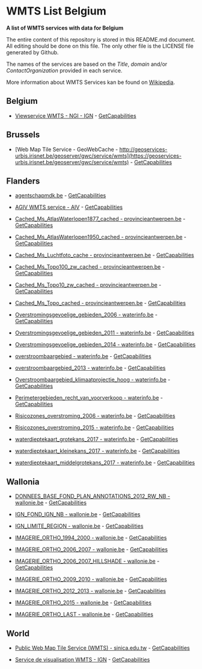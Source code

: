 # WMTS List Belgium
**A list of WMTS services with data for Belgium**

The entire content of this repository is stored in this README.md document. All editing should be done on this file. The only other file is the LICENSE file generated by Github.

The names of the services are based on the *Title*, *domain* and/or *ContactOrganization* provided in each service.

More information about WMTS Services kan be found on [Wikipedia](https://en.wikipedia.org/wiki/Web_Map_Tile_Service).



## Belgium

* [Viewservice WMTS - NGI - IGN](https://www.ngi.be/cartoweb/1.0.0/WMTSCapabilities.xml) - [GetCapabilities](https://www.ngi.be/cartoweb/1.0.0/WMTSCapabilities.xml?request=getcapabilities&service=wmts&version=1.0.0)



## Brussels

* [Web Map Tile Service - GeoWebCache - http://geoservices-urbis.irisnet.be/geoserver/gwc/service/wmts](https://geoservices-urbis.irisnet.be/geoserver/gwc/service/wmts) - [GetCapabilities](https://geoservices-urbis.irisnet.be/geoserver/gwc/service/wmts?request=getcapabilities&service=wmts&version=1.0.0)



## Flanders

* [agentschapmdk.be](http://bathy.agentschapmdk.be/spatialfusionserver/services/ows/wmts/WMTS_Triton) - [GetCapabilities](http://bathy.agentschapmdk.be/spatialfusionserver/services/ows/wmts/WMTS_Triton?request=getcapabilities&service=wmts&version=1.0.0)

* [AGIV WMTS service - AIV](https://tile.informatievlaanderen.be/ws/raadpleegdiensten/wmts) - [GetCapabilities](https://tile.informatievlaanderen.be/ws/raadpleegdiensten/wmts?request=getcapabilities&service=wmts&version=1.0.0)

* [Cached_Ms_AtlasWaterlopen1877_cached - provincieantwerpen.be](http://gis.provincieantwerpen.be/arcgis/rest/services/Cached/Ms_AtlasWaterlopen1877_cached/MapServer/WMTS/1.0.0/WMTSCapabilities.xml) - [GetCapabilities](http://gis.provincieantwerpen.be/arcgis/rest/services/Cached/Ms_AtlasWaterlopen1877_cached/MapServer/WMTS/1.0.0/WMTSCapabilities.xml?request=getcapabilities&service=wmts&version=1.0.0)

* [Cached_Ms_AtlasWaterlopen1950_cached - provincieantwerpen.be](http://gis.provincieantwerpen.be/arcgis/rest/services/Cached/Ms_AtlasWaterlopen1950_cached/MapServer/WMTS/1.0.0/WMTSCapabilities.xml) - [GetCapabilities](http://gis.provincieantwerpen.be/arcgis/rest/services/Cached/Ms_AtlasWaterlopen1950_cached/MapServer/WMTS/1.0.0/WMTSCapabilities.xml?request=getcapabilities&service=wmts&version=1.0.0)

* [Cached_Ms_Luchtfoto_cache - provincieantwerpen.be](http://gis.provincieantwerpen.be/arcgis/rest/services/Cached/Ms_Luchtfoto_cache/MapServer/WMTS/1.0.0/WMTSCapabilities.xml) - [GetCapabilities](http://gis.provincieantwerpen.be/arcgis/rest/services/Cached/Ms_Luchtfoto_cache/MapServer/WMTS/1.0.0/WMTSCapabilities.xml?request=getcapabilities&service=wmts&version=1.0.0)

* [Cached_Ms_Topo100_zw_cached - provincieantwerpen.be](http://gis.provincieantwerpen.be/arcgis/rest/services/Cached/Ms_Topo100_zw_cached/MapServer/WMTS/1.0.0/WMTSCapabilities.xml) - [GetCapabilities](http://gis.provincieantwerpen.be/arcgis/rest/services/Cached/Ms_Topo100_zw_cached/MapServer/WMTS/1.0.0/WMTSCapabilities.xml?request=getcapabilities&service=wmts&version=1.0.0)

* [Cached_Ms_Topo10_zw_cached - provincieantwerpen.be](http://gis.provincieantwerpen.be/arcgis/rest/services/Cached/Ms_Topo10_zw_cached/MapServer/WMTS/1.0.0/WMTSCapabilities.xml) - [GetCapabilities](http://gis.provincieantwerpen.be/arcgis/rest/services/Cached/Ms_Topo10_zw_cached/MapServer/WMTS/1.0.0/WMTSCapabilities.xml?request=getcapabilities&service=wmts&version=1.0.0)

* [Cached_Ms_Topo_cached - provincieantwerpen.be](http://gis.provincieantwerpen.be/arcgis/rest/services/Cached/Ms_Topo_cached/MapServer/WMTS/1.0.0/WMTSCapabilities.xml) - [GetCapabilities](http://gis.provincieantwerpen.be/arcgis/rest/services/Cached/Ms_Topo_cached/MapServer/WMTS/1.0.0/WMTSCapabilities.xml?request=getcapabilities&service=wmts&version=1.0.0)

* [Overstromingsgevoelige_gebieden_2006 - waterinfo.be](https://inspirepub.waterinfo.be/arcgis/rest/services/Overstromingsgevoelige_gebieden_2006/MapServer/WMTS/1.0.0/WMTSCapabilities.xml) - [GetCapabilities](https://inspirepub.waterinfo.be/arcgis/rest/services/Overstromingsgevoelige_gebieden_2006/MapServer/WMTS/1.0.0/WMTSCapabilities.xml?request=getcapabilities&service=wmts&version=1.0.0)

* [Overstromingsgevoelige_gebieden_2011 - waterinfo.be](https://inspirepub.waterinfo.be/arcgis/rest/services/Overstromingsgevoelige_gebieden_2011/MapServer/WMTS/1.0.0/WMTSCapabilities.xml) - [GetCapabilities](https://inspirepub.waterinfo.be/arcgis/rest/services/Overstromingsgevoelige_gebieden_2011/MapServer/WMTS/1.0.0/WMTSCapabilities.xml?request=getcapabilities&service=wmts&version=1.0.0)

* [Overstromingsgevoelige_gebieden_2014 - waterinfo.be](https://inspirepub.waterinfo.be/arcgis/rest/services/Overstromingsgevoelige_gebieden_2014/MapServer/WMTS/1.0.0/WMTSCapabilities.xml) - [GetCapabilities](https://inspirepub.waterinfo.be/arcgis/rest/services/Overstromingsgevoelige_gebieden_2014/MapServer/WMTS/1.0.0/WMTSCapabilities.xml?request=getcapabilities&service=wmts&version=1.0.0)

* [overstroombaargebied - waterinfo.be](https://inspirepub.waterinfo.be/arcgis/rest/services/overstroombaargebied/MapServer/WMTS/1.0.0/WMTSCapabilities.xml) - [GetCapabilities](https://inspirepub.waterinfo.be/arcgis/rest/services/overstroombaargebied/MapServer/WMTS/1.0.0/WMTSCapabilities.xml?request=getcapabilities&service=wmts&version=1.0.0)

* [overstroombaargebied_2013 - waterinfo.be](https://inspirepub.waterinfo.be/arcgis/rest/services/overstroombaargebied_2013/MapServer/WMTS/1.0.0/WMTSCapabilities.xml) - [GetCapabilities](https://inspirepub.waterinfo.be/arcgis/rest/services/overstroombaargebied_2013/MapServer/WMTS/1.0.0/WMTSCapabilities.xml?request=getcapabilities&service=wmts&version=1.0.0)

* [Overstroombaargebied_klimaatprojectie_hoog - waterinfo.be](https://inspirepub.waterinfo.be/arcgis/rest/services/Overstroombaargebied_klimaatprojectie_hoog/MapServer/WMTS/1.0.0/WMTSCapabilities.xml) - [GetCapabilities](https://inspirepub.waterinfo.be/arcgis/rest/services/Overstroombaargebied_klimaatprojectie_hoog/MapServer/WMTS/1.0.0/WMTSCapabilities.xml?request=getcapabilities&service=wmts&version=1.0.0)

* [Perimetergebieden_recht_van_voorverkoop - waterinfo.be](https://inspirepub.waterinfo.be/arcgis/rest/services/Perimetergebieden_recht_van_voorverkoop/MapServer/WMTS/1.0.0/WMTSCapabilities.xml) - [GetCapabilities](https://inspirepub.waterinfo.be/arcgis/rest/services/Perimetergebieden_recht_van_voorverkoop/MapServer/WMTS/1.0.0/WMTSCapabilities.xml?request=getcapabilities&service=wmts&version=1.0.0)

* [Risicozones_overstroming_2006 - waterinfo.be](https://inspirepub.waterinfo.be/arcgis/rest/services/Risicozones_overstroming_2006/MapServer/WMTS/1.0.0/WMTSCapabilities.xml) - [GetCapabilities](https://inspirepub.waterinfo.be/arcgis/rest/services/Risicozones_overstroming_2006/MapServer/WMTS/1.0.0/WMTSCapabilities.xml?request=getcapabilities&service=wmts&version=1.0.0)

* [Risicozones_overstroming_2015 - waterinfo.be](https://inspirepub.waterinfo.be/arcgis/rest/services/Risicozones_overstroming_2015/MapServer/WMTS/1.0.0/WMTSCapabilities.xml) - [GetCapabilities](https://inspirepub.waterinfo.be/arcgis/rest/services/Risicozones_overstroming_2015/MapServer/WMTS/1.0.0/WMTSCapabilities.xml?request=getcapabilities&service=wmts&version=1.0.0)

* [waterdieptekaart_grotekans_2017 - waterinfo.be](https://inspirepub.waterinfo.be/arcgis/rest/services/waterdieptekaart_grotekans_2017/MapServer/WMTS/1.0.0/WMTSCapabilities.xml) - [GetCapabilities](https://inspirepub.waterinfo.be/arcgis/rest/services/waterdieptekaart_grotekans_2017/MapServer/WMTS/1.0.0/WMTSCapabilities.xml?request=getcapabilities&service=wmts&version=1.0.0)

* [waterdieptekaart_kleinekans_2017 - waterinfo.be](https://inspirepub.waterinfo.be/arcgis/rest/services/waterdieptekaart_kleinekans_2017/MapServer/WMTS/1.0.0/WMTSCapabilities.xml) - [GetCapabilities](https://inspirepub.waterinfo.be/arcgis/rest/services/waterdieptekaart_kleinekans_2017/MapServer/WMTS/1.0.0/WMTSCapabilities.xml?request=getcapabilities&service=wmts&version=1.0.0)

* [waterdieptekaart_middelgrotekans_2017 - waterinfo.be](https://inspirepub.waterinfo.be/arcgis/rest/services/waterdieptekaart_middelgrotekans_2017/MapServer/WMTS/1.0.0/WMTSCapabilities.xml) - [GetCapabilities](https://inspirepub.waterinfo.be/arcgis/rest/services/waterdieptekaart_middelgrotekans_2017/MapServer/WMTS/1.0.0/WMTSCapabilities.xml?request=getcapabilities&service=wmts&version=1.0.0)



## Wallonia

* [DONNEES_BASE_FOND_PLAN_ANNOTATIONS_2012_RW_NB - wallonie.be](https://geoservices.wallonie.be/arcgis/rest/services/DONNEES_BASE/FOND_PLAN_ANNOTATIONS_2012_RW_NB/MapServer/WMTS) - [GetCapabilities](https://geoservices.wallonie.be/arcgis/rest/services/DONNEES_BASE/FOND_PLAN_ANNOTATIONS_2012_RW_NB/MapServer/WMTS?request=getcapabilities&service=wmts&version=1.0.0)

* [IGN_FOND_IGN_NB - wallonie.be](https://geoservices.wallonie.be/arcgis/rest/services/IGN/FOND_IGN_NB/MapServer/WMTS) - [GetCapabilities](https://geoservices.wallonie.be/arcgis/rest/services/IGN/FOND_IGN_NB/MapServer/WMTS?request=getcapabilities&service=wmts&version=1.0.0)

* [IGN_LIMITE_REGION - wallonie.be](https://geoservices.wallonie.be/arcgis/rest/services/IGN/LIMITE_REGION/MapServer/WMTS) - [GetCapabilities](https://geoservices.wallonie.be/arcgis/rest/services/IGN/LIMITE_REGION/MapServer/WMTS?request=getcapabilities&service=wmts&version=1.0.0)

* [IMAGERIE_ORTHO_1994_2000 - wallonie.be](https://geoservices.wallonie.be/arcgis/rest/services/IMAGERIE/ORTHO_1994_2000/MapServer/WMTS) - [GetCapabilities](https://geoservices.wallonie.be/arcgis/rest/services/IMAGERIE/ORTHO_1994_2000/MapServer/WMTS?request=getcapabilities&service=wmts&version=1.0.0)

* [IMAGERIE_ORTHO_2006_2007 - wallonie.be](https://geoservices.wallonie.be/arcgis/rest/services/IMAGERIE/ORTHO_2006_2007/MapServer/WMTS) - [GetCapabilities](https://geoservices.wallonie.be/arcgis/rest/services/IMAGERIE/ORTHO_2006_2007/MapServer/WMTS?request=getcapabilities&service=wmts&version=1.0.0)

* [IMAGERIE_ORTHO_2006_2007_HILLSHADE - wallonie.be](https://geoservices.wallonie.be/arcgis/rest/services/IMAGERIE/ORTHO_2006_2007_HILLSHADE/MapServer/WMTS) - [GetCapabilities](https://geoservices.wallonie.be/arcgis/rest/services/IMAGERIE/ORTHO_2006_2007_HILLSHADE/MapServer/WMTS?request=getcapabilities&service=wmts&version=1.0.0)

* [IMAGERIE_ORTHO_2009_2010 - wallonie.be](https://geoservices.wallonie.be/arcgis/rest/services/IMAGERIE/ORTHO_2009_2010/MapServer/WMTS) - [GetCapabilities](https://geoservices.wallonie.be/arcgis/rest/services/IMAGERIE/ORTHO_2009_2010/MapServer/WMTS?request=getcapabilities&service=wmts&version=1.0.0)

* [IMAGERIE_ORTHO_2012_2013 - wallonie.be](https://geoservices.wallonie.be/arcgis/rest/services/IMAGERIE/ORTHO_2012_2013/MapServer/WMTS) - [GetCapabilities](https://geoservices.wallonie.be/arcgis/rest/services/IMAGERIE/ORTHO_2012_2013/MapServer/WMTS?request=getcapabilities&service=wmts&version=1.0.0)

* [IMAGERIE_ORTHO_2015 - wallonie.be](https://geoservices.wallonie.be/arcgis/rest/services/IMAGERIE/ORTHO_2015/MapServer/WMTS) - [GetCapabilities](https://geoservices.wallonie.be/arcgis/rest/services/IMAGERIE/ORTHO_2015/MapServer/WMTS?request=getcapabilities&service=wmts&version=1.0.0)

* [IMAGERIE_ORTHO_LAST - wallonie.be](https://geoservices.wallonie.be/arcgis/rest/services/IMAGERIE/ORTHO_LAST/MapServer/WMTS) - [GetCapabilities](https://geoservices.wallonie.be/arcgis/rest/services/IMAGERIE/ORTHO_LAST/MapServer/WMTS?request=getcapabilities&service=wmts&version=1.0.0)



## World

* [Public Web Map Tile Service (WMTS) - sinica.edu.tw](http://gis.sinica.edu.tw/worldmap/wmts) - [GetCapabilities](http://gis.sinica.edu.tw/worldmap/wmts?request=getcapabilities&service=wmts&version=1.0.0)

* [Service de visualisation WMTS - IGN](https://wxs.ign.fr/pratique/geoportail/wmts) - [GetCapabilities](https://wxs.ign.fr/pratique/geoportail/wmts?request=getcapabilities&service=wmts&version=1.0.0)
